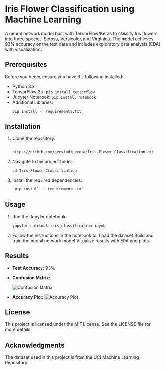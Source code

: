 # Iris Flower Classification using Machine Learning

A neural network model built with TensorFlow/Keras to classify Iris flowers into three species: Setosa, Versicolor, and Virginica. The model achieves 93% accuracy on the test data and includes exploratory data analysis (EDA) with visualizations.

## Prerequisites
Before you begin, ensure you have the following installed:

- Python 3.x  
- TensorFlow 2.x: `pip install tensorflow`  
- Jupyter Notebook: `pip install notebook`  
- Additional Libraries:  
  ```bash
  pip install -r requirements.txt

## Installation
1. Clone the repository:
    ```bash

   https://github.com/geevindiperera/Iris-Flower-Classification.git

3. Navigate to the project folder:
    ```bash
   cd Iris-Flower-Classification

4. Install the required dependencies:
    ```bash
     pip install -r requirements.txt

## Usage
1. Run the Jupyter notebook:
   ```bash
   jupyter notebook iris_classification.ipynb

3. Follow the instructions in the notebook to:
Load the dataset
Build and train the neural network model
Visualize results with EDA and plots

## Results
- **Test Accuracy:** 93%
- **Confusion Matrix:**

  ![Confusion Matrix](images/confusion_matrix.png)

- **Accuracy Plot:**
  ![Accuracy Plot](images/accuracy_plot.png)

## License
This project is licensed under the MIT License. See the LICENSE file for more details.

## Acknowledgments
The dataset used in this project is from the UCI Machine Learning Repository.
